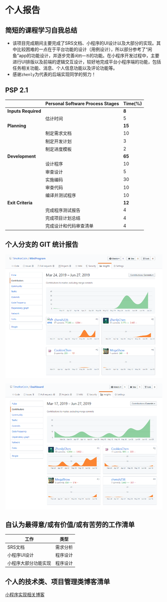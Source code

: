 # 个人报告

## 简短的课程学习自我总结

- 该项目完成期间主要完成了SRS文档、小程序的UI设计以及大部分的实现。其中比较困难的一点在于平台功能的设计（用例设计），所以部分参考了“闲鱼”app的功能设计，并逐步完善`闲的一币`的功能。在小程序开发过程中，主要进行UI排版以及前端的逻辑交互设计，较好地完成平台小程序端的功能，包括任务相关功能、消息、个人信息功能以及评论功能等。
- 感谢`zhenly`为代表的后端实现同学的努力！

## PSP 2.1

|                     | Personal Software Process Stages | Time(%) |
| ------------------- | -------------------------------- | ---- |
| **Inputs Required** |                                  | **8** |
|                     | 估计时间                        | 5 |
| **Planning**        |                                  | **15** |
|                     | 制定需求文档 | 10 |
| | 制定开发计划 | 3 |
| | 制定进度模板 | 2 |
|**Development**         |                  | **65** |
|                     | 设计程序 | 10 |
| | 审查设计 | 5 |
| | 实施编码 | 30 |
| | 审查代码 | 10 |
| | 编译并测试程序 | 10 |
|        **Exit Criteria**                |              | **12** |
|                     | 完成程序测试报告 | 4 |
| | 完成项目计划总结 | 4 |
| | 完成设计和代码审查清单 | 4      |

## 个人分支的 GIT 统计报告

![1561627375341](img/16340028_1.png)

![1561627425864](img/16340028_2.png)

## 自认为最得意/或有价值/或有苦劳的工作清单

| 工作                 | 类型     |
| -------------------- | -------- |
| SRS文档              | 需求分析 |
| 小程序UI设计         | 程序设计 |
| 小程序大部分功能实现 | 程序设计 |
## 个人的技术类、项目管理类博客清单

[小程序实现相关博客](https://blog.csdn.net/weixin_36318295/article/details/93910120)